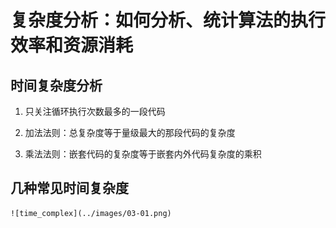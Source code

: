 # 复杂度分析：如何分析、统计算法的执行效率和资源消耗

## 时间复杂度分析

1. 只关注循环执行次数最多的一段代码

2. 加法法则：总复杂度等于量级最大的那段代码的复杂度

3. 乘法法则：嵌套代码的复杂度等于嵌套内外代码复杂度的乘积

## 几种常见时间复杂度

    ![time_complex](../images/03-01.png)

